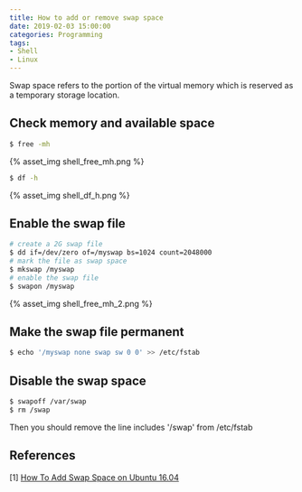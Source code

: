 ```yaml
---
title: How to add or remove swap space
date: 2019-02-03 15:00:00
categories: Programming
tags: 
- Shell
- Linux
---
```


Swap space refers to the portion of the virtual memory which is reserved as a temporary storage location. 

## Check memory and available space

```bash
$ free -mh
```

{% asset_img shell_free_mh.png %}

```bash
$ df -h
```

{% asset_img shell_df_h.png %}

## Enable the swap file

```bash
# create a 2G swap file
$ dd if=/dev/zero of=/myswap bs=1024 count=2048000
# mark the file as swap space
$ mkswap /myswap
# enable the swap file
$ swapon /myswap
```

{% asset_img shell_free_mh_2.png %}

## Make the swap file permanent

```bash
$ echo '/myswap none swap sw 0 0' >> /etc/fstab
```

## Disable the swap space

```bash
$ swapoff /var/swap
$ rm /swap
```

Then you should remove the line includes '/swap' from /etc/fstab

## References

[1] [How To Add Swap Space on Ubuntu 16.04](https://www.digitalocean.com/community/tutorials/how-to-add-swap-space-on-ubuntu-16-04)